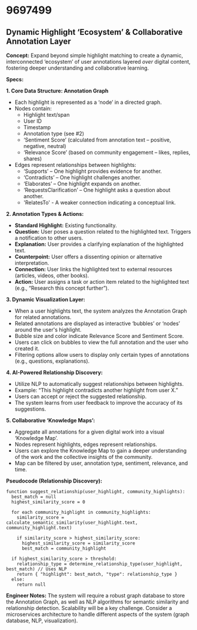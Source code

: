 # 9697499

## Dynamic Highlight ‘Ecosystem’ & Collaborative Annotation Layer

**Concept:** Expand beyond simple highlight matching to create a dynamic, interconnected ‘ecosystem’ of user annotations layered *over* digital content, fostering deeper understanding and collaborative learning.

**Specs:**

**1. Core Data Structure: Annotation Graph**

*   Each highlight is represented as a ‘node’ in a directed graph.
*   Nodes contain:
    *   Highlight text/span
    *   User ID
    *   Timestamp
    *   Annotation type (see #2)
    *   ‘Sentiment Score’ (calculated from annotation text – positive, negative, neutral)
    *   ‘Relevance Score’ (based on community engagement – likes, replies, shares)
*   Edges represent relationships between highlights:
    *   ‘Supports’ – One highlight provides evidence for another.
    *   ‘Contradicts’ – One highlight challenges another.
    *   ‘Elaborates’ – One highlight expands on another.
    *   ‘RequestsClarification’ – One highlight asks a question about another.
    *   'RelatesTo' - A weaker connection indicating a conceptual link.

**2. Annotation Types & Actions:**

*   **Standard Highlight:**  Existing functionality.
*   **Question:**  User poses a question related to the highlighted text.  Triggers a notification to other users.
*   **Explanation:** User provides a clarifying explanation of the highlighted text.
*   **Counterpoint:** User offers a dissenting opinion or alternative interpretation.
*   **Connection:** User links the highlighted text to external resources (articles, videos, other books).
*   **Action:** User assigns a task or action item related to the highlighted text (e.g., “Research this concept further”).

**3. Dynamic Visualization Layer:**

*   When a user highlights text, the system analyzes the Annotation Graph for related annotations.
*   Related annotations are displayed as interactive ‘bubbles’ or ‘nodes’ around the user's highlight.
*   Bubble size and color indicate Relevance Score and Sentiment Score.
*   Users can click on bubbles to view the full annotation and the user who created it.
*   Filtering options allow users to display only certain types of annotations (e.g., questions, explanations).

**4. AI-Powered Relationship Discovery:**

*   Utilize NLP to automatically suggest relationships between highlights.
*   Example: “This highlight contradicts another highlight from user X.”
*   Users can accept or reject the suggested relationship.
*   The system learns from user feedback to improve the accuracy of its suggestions.

**5. Collaborative ‘Knowledge Maps’:**

*   Aggregate all annotations for a given digital work into a visual ‘Knowledge Map’.
*   Nodes represent highlights, edges represent relationships.
*   Users can explore the Knowledge Map to gain a deeper understanding of the work and the collective insights of the community.
*   Map can be filtered by user, annotation type, sentiment, relevance, and time.

**Pseudocode (Relationship Discovery):**

```
function suggest_relationship(user_highlight, community_highlights):
  best_match = null
  highest_similarity_score = 0

  for each community_highlight in community_highlights:
    similarity_score = calculate_semantic_similarity(user_highlight.text, community_highlight.text)

    if similarity_score > highest_similarity_score:
      highest_similarity_score = similarity_score
      best_match = community_highlight

  if highest_similarity_score > threshold:
    relationship_type = determine_relationship_type(user_highlight, best_match) // Uses NLP
    return { "highlight": best_match, "type": relationship_type }
  else:
    return null
```

**Engineer Notes:** The system will require a robust graph database to store the Annotation Graph, as well as NLP algorithms for semantic similarity and relationship detection. Scalability will be a key challenge. Consider a microservices architecture to handle different aspects of the system (graph database, NLP, visualization).
